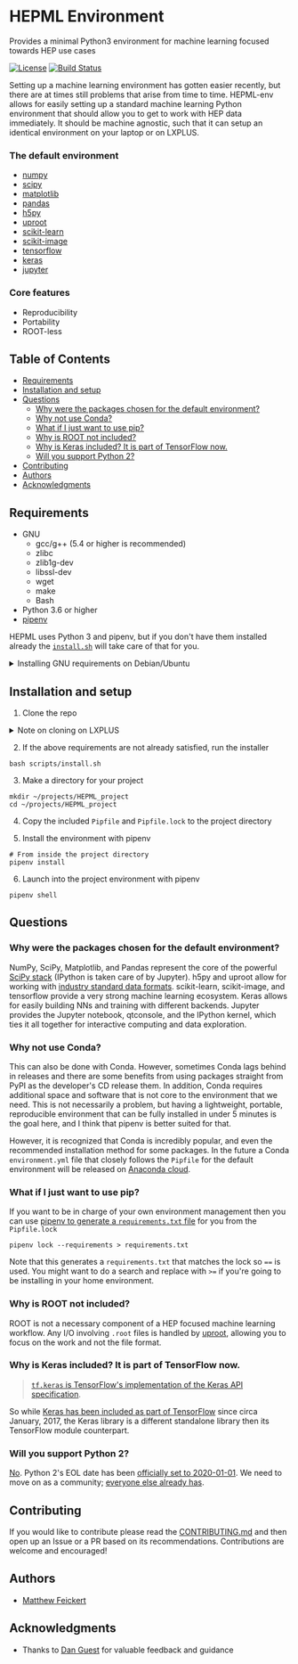 # HEPML Environment

Provides a minimal Python3 environment for machine learning focused towards HEP use cases

[![License](https://img.shields.io/badge/License-BSD%203--Clause-blue.svg)](https://opensource.org/licenses/BSD-3-Clause)
[![Build Status](https://travis-ci.com/matthewfeickert/HEPML-env.svg?branch=master)](https://travis-ci.com/matthewfeickert/HEPML-env)


Setting up a machine learning environment has gotten easier recently, but there are at times still problems that arise from time to time. HEPML-env allows for easily setting up a standard machine learning Python environment that should allow you to get to work with HEP data immediately. It should be machine agnostic, such that it can setup an identical environment on your laptop or on LXPLUS.

### The default environment

- [numpy](https://github.com/numpy/numpy)
- [scipy](https://github.com/scipy/scipy)
- [matplotlib](https://github.com/matplotlib/matplotlib)
- [pandas](https://github.com/pandas-dev/pandas)
- [h5py](https://github.com/h5py/h5py)
- [uproot](https://github.com/scikit-hep/uproot)
- [scikit-learn](https://github.com/scikit-learn/scikit-learn)
- [scikit-image](https://github.com/scikit-image/scikit-image)
- [tensorflow](https://github.com/tensorflow/tensorflow)
- [keras](https://github.com/keras-team/keras)
- [jupyter](https://github.com/jupyter)


### Core features
- Reproducibility
- Portability
- ROOT-less

## Table of Contents
<!-- TOC depthFrom:1 depthTo:6 withLinks:1 updateOnSave:0 orderedList:0 -->

- [Requirements](#requirements)
- [Installation and setup](#installation-and-setup)
- [Questions](#questions)
	- [Why were the packages chosen for the default environment?](#why-were-the-packages-chosen-for-the-default-environment)
	- [Why not use Conda?](#why-not-use-conda)
	- [What if I just want to use pip?](#what-if-i-just-want-to-use-pip)
	- [Why is ROOT not included?](#why-is-root-not-included)
	- [Why is Keras included? It is part of TensorFlow now.](#why-is-keras-included-it-is-part-of-tensorflow-now)
	- [Will you support Python 2?](#will-you-support-python-2)
- [Contributing](#contributing)
- [Authors](#authors)
- [Acknowledgments](#acknowledgments)

<!-- /TOC -->

## Requirements

- GNU
    - gcc/g++ (5.4 or higher is recommended)
    - zlibc
    - zlib1g-dev
    - libssl-dev
    - wget
    - make
    - Bash
- Python 3.6 or higher
- [pipenv](https://docs.pipenv.org/)

HEPML uses Python 3 and pipenv, but if you don't have them installed already the [`install.sh`](https://github.com/matthewfeickert/HEPML-env/blob/master/scripts/install.sh) will take care of that for you.

<details>
 <summary>Installing GNU requirements on Debian/Ubuntu</summary>

On Debian/Ubuntu the GNU requirements can be met by

```
apt install gcc g++ git zlibc zlib1g-dev libssl-dev wget make
```

</details>

## Installation and setup

1. Clone the repo

<details>
 <summary>Note on cloning on LXPLUS</summary>

When trying to use SSH with GitHub on LXPLUS it is important to make sure that your `~/.ssh/config` is properly configured. It may need to contain something along the lines of

```
Host github.com
    IdentityFile ~/.ssh/id_rsa-github
    IdentitiesOnly yes
```

</details>


2. If the above requirements are not already satisfied, run the installer

```
bash scripts/install.sh
```

3. Make a directory for your project

```
mkdir ~/projects/HEPML_project
cd ~/projects/HEPML_project
```

4. Copy the included `Pipfile` and `Pipfile.lock` to the project directory

5. Install the environment with pipenv

```
# From inside the project directory
pipenv install
```

6. Launch into the project environment with pipenv

```
pipenv shell
```

## Questions

### Why were the packages chosen for the default environment?

NumPy, SciPy, Matplotlib, and Pandas represent the core of the powerful [SciPy stack](https://www.scipy.org/) (IPython is taken care of by Jupyter). h5py and uproot allow for working with [industry standard data formats](https://support.hdfgroup.org/HDF5/). scikit-learn, scikit-image, and tensorflow provide a very strong machine learning ecosystem. Keras allows for easily building NNs and training with different backends. Jupyter provides the Jupyter notebook, qtconsole, and the IPython kernel, which ties it all together for interactive computing and data exploration.

### Why not use Conda?

This can also be done with Conda. However, sometimes Conda lags behind in releases and there are some benefits from using packages straight from PyPI as the developer's CD release them. In addition, Conda requires additional space and software that is not core to the environment that we need. This is not necessarily a problem, but having a lightweight, portable, reproducible environment that can be fully installed in under 5 minutes is the goal here, and I think that pipenv is better suited for that.

However, it is recognized that Conda is incredibly popular, and even the recommended installation method for some packages. In the future a Conda `environment.yml` file that closely follows the `Pipfile` for the default environment will be released on [Anaconda cloud](https://anaconda.org/).

### What if I just want to use pip?

If you want to be in charge of your own environment management then you can use [pipenv to generate a `requirements.txt` file](https://docs.pipenv.org/advanced/#generating-a-requirements-txt) for you from the `Pipfile.lock`

```
pipenv lock --requirements > requirements.txt
```

Note that this generates a `requirements.txt` that matches the lock so `==` is used. You might want to do a search and replace with `>=` if you're going to be installing in your home environment.

### Why is ROOT not included?

ROOT is not a necessary component of a HEP focused machine learning workflow. Any I/O involving `.root` files is handled by [uproot](https://github.com/scikit-hep/uproot), allowing you to focus on the work and not the file format.

### Why is Keras included? It is part of TensorFlow now.

> [`tf.keras` is TensorFlow's implementation of the Keras API specification](https://www.tensorflow.org/guide/keras#import_tfkeras).

So while [Keras has been included as part of TensorFlow](https://www.tensorflow.org/api_docs/python/tf/keras) since circa January, 2017, the Keras library is a different standalone library then its TensorFlow module counterpart.

### Will you support Python 2?

[No](https://pythonclock.org/). Python 2's EOL date has been [officially set to 2020-01-01](https://github.com/python/devguide/pull/344). We need to move on as a community; [everyone else already has](https://python3statement.org/).

## Contributing

If you would like to contribute please read the [CONTRIBUTING.md](https://github.com/matthewfeickert/HEPML-installer/blob/master/CONTRIBUTING.md) and then open up an Issue or a PR based on its recommendations. Contributions are welcome and encouraged!

## Authors

- [Matthew Feickert](http://www.matthewfeickert.com/)

## Acknowledgments

- Thanks to [Dan Guest](https://github.com/dguest) for valuable feedback and guidance
